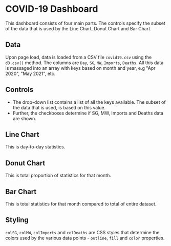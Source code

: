 # COVID-19 Dashboard 
This dashboard consists of four main parts. The controls specify the subset of the data that is used by the Line Chart, Donut Chart and Bar Chart.

## Data
Upon page load, data is loaded from a CSV file `covid19.csv` using the `d3.csv()` method. The columns are `Day`, `SG`, `MW`, `Imports`, `Deaths`. All this data is massaged into an array with keys based on month and year, e.g "Apr 2020", "May 2021", etc.

## Controls
- The drop-down list contains a list of all the keys available. The subset of the data that is used, is based on this value.
- Further, the checkboxes determine if SG, MW, Imports and Deaths data are shown.

## Line Chart
This is day-to-day statistics.

## Donut Chart
This is total proportion of statistics for that month.

## Bar Chart
This is total statistics for that month compared to total of entire dataset.

## Styling
`colSG`, `colMW`, `colImports` and `colDeaths` are CSS styles that determine the colors used by the various data points - `outline`, `fill` and `color` properties.

